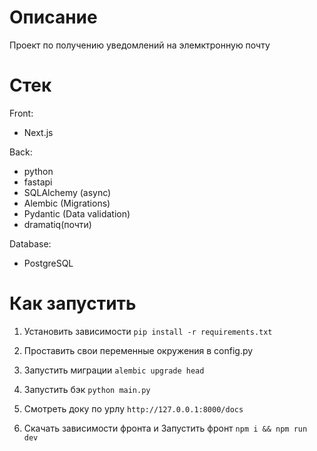 # Описание
Проект по получению уведомлений на элемктронную почту

# Стек
Front:
- Next.js

Back:
- python
- fastapi
- SQLAlchemy (async)
- Alembic (Migrations)
- Pydantic (Data validation)
- dramatiq(почти)

Database:
- PostgreSQL

# Как запустить

1. Установить зависимости
`pip install -r requirements.txt`

1. Проставить свои переменные окружения в config.py

1. Запустить миграции
`alembic upgrade head`

2. Запустить бэк 
`python main.py`

1. Смотреть доку по урлу
`http://127.0.0.1:8000/docs`

1. Скачать зависимости фронта и Запустить фронт 
`npm i && npm run dev`
